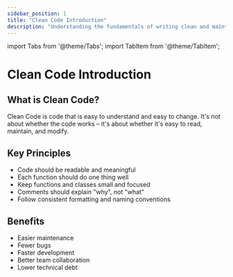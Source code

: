 ```yaml
---
sidebar_position: 1
title: "Clean Code Introduction"
description: "Understanding the fundamentals of writing clean and maintainable code"
---
```

import Tabs from '@theme/Tabs';
import TabItem from '@theme/TabItem';

# Clean Code Introduction

## What is Clean Code?
Clean Code is code that is easy to understand and easy to change. It's not about whether the code works – it's about whether it's easy to read, maintain, and modify.

## Key Principles
- Code should be readable and meaningful
- Each function should do one thing well
- Keep functions and classes small and focused
- Comments should explain "why", not "what"
- Follow consistent formatting and naming conventions

## Benefits
- Easier maintenance
- Fewer bugs
- Faster development
- Better team collaboration
- Lower technical debt